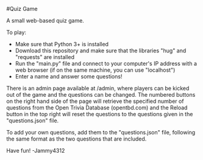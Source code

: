 #Quiz Game

A small web-based quiz game.

To play:
- Make sure that Python 3+ is installed
- Download this repository and make sure that the libraries "hug" and "requests" are installed
- Run the "main.py" file and connect to your computer's IP address with a web browser (if on the same machine, you can use "localhost")
- Enter a name and answer some questions!

There is an admin page available at /admin, where players can be kicked out of the game and the questions can be changed. The numbered buttons on the right hand side of the page will retrieve the specified number of questions from the Open Trivia Database (opentbd.com) and the Reload button in the top right will reset the questions to the questions given in the "questions.json" file.

To add your own questions, add them to the "questions.json" file, following the same format as the two questions that are included.



Have fun! -Jammy4312
